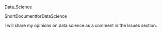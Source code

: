 Data_Science

ShortDocumentforDataScience

I will share my opinions on data science as a comment in the Issues section.
